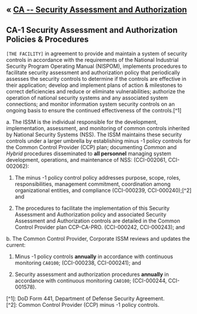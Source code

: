 &laquo; [CA -- Security Assessment and Authorization](../index.md)
---
## CA-1 Security Assessment and Authorization Policies & Procedures
`[THE FACILITY]` in agreement to provide and maintain a system of security controls in accordance with the requirements of the National Industrial Security Program Operating Manual (NISPOM), implements procedures to facilitate security assessment and authorization policy that periodically assesses the security controls to determine if the controls are effective in their application; develop and implement plans of action & milestones to correct deficiencies and reduce or eliminate vulnerabilities; authorize the operation of national security systems and any associated system connections; and monitor information system security controls on an ongoing basis to ensure the continued effectiveness of the controls.[^1]

a. The ISSM is the individual responsible for the development, implementation, assessment, and monitoring of common controls inherited by National Security Systems (NSS). The ISSM maintains these security controls under a larger umbrella by establishing minus -1 policy controls for the Common Control Provider (CCP) plan; documenting *Common* and *Hybrid* procedures disseminated to **all personnel** managing system development, operations, and maintenance of NSS: (CCI-002061, CCI-002062):

1. The minus -1 policy control policy addresses purpose, scope, roles, responsibilities, management commitment, coordination among organizational entities, and compliance (CCI-000239, CCI-000240);[^2] and

2. The procedures to facilitate the implementation of this Security Assessment and Authorization policy and associated Security Assessment and Authorization controls are detailed in the Common Control Provider plan CCP-CA-PRO. (CCI-000242, CCI-000243); and

b. The Common Control Provider, Corporate ISSM reviews and updates the current:

1. Minus -1 policy controls **annually** in accordance with continuous monitoring `CA0100`;  (CCI-000238, CCI-000241); and

2. Security assessment and authorization procedures **annually** in accordance with continuous monitoring `CA0100`; (CCI-000244, CCI-001578).

<notes>
[^1]: DoD Form 441, Department of Defense Security Agreement.<br />
[^2]: Common Control Provider (CCP) minus -1 policy controls.
</notes>
